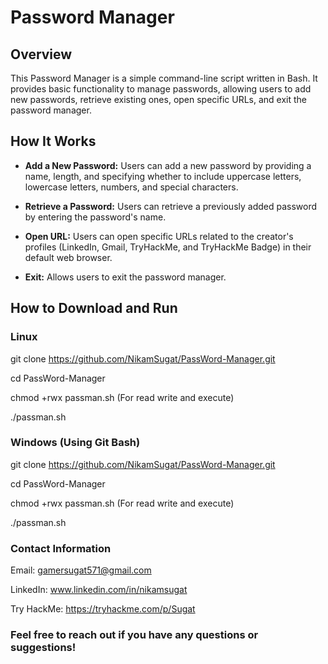 # Password Manager

## Overview
This Password Manager is a simple command-line script written in Bash. It provides basic functionality to manage passwords, allowing users to add new passwords, retrieve existing ones, open specific URLs, and exit the password manager.

## How It Works
- **Add a New Password:** Users can add a new password by providing a name, length, and specifying whether to include uppercase letters, lowercase letters, numbers, and special characters.
  
- **Retrieve a Password:** Users can retrieve a previously added password by entering the password's name.

- **Open URL:** Users can open specific URLs related to the creator's profiles (LinkedIn, Gmail, TryHackMe, and TryHackMe Badge) in their default web browser.

- **Exit:** Allows users to exit the password manager.

## How to Download and Run

### Linux

git clone https://github.com/NikamSugat/PassWord-Manager.git

cd PassWord-Manager

chmod +rwx passman.sh (For read write and execute)

./passman.sh

### Windows (Using Git Bash)

git clone https://github.com/NikamSugat/PassWord-Manager.git

cd PassWord-Manager

chmod +rwx passman.sh (For read write and execute)

./passman.sh


### Contact Information

Email: gamersugat571@gmail.com

LinkedIn: www.linkedin.com/in/nikamsugat

Try HackMe: https://tryhackme.com/p/Sugat

### Feel free to reach out if you have any questions or suggestions!



